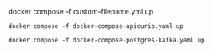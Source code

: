 docker compose -f custom-filename.yml up <container-1> <container-2>

```
docker compose -f docker-compose-apicurio.yaml up  
```

```
docker compose -f docker-compose-postgres-kafka.yaml up  
```
